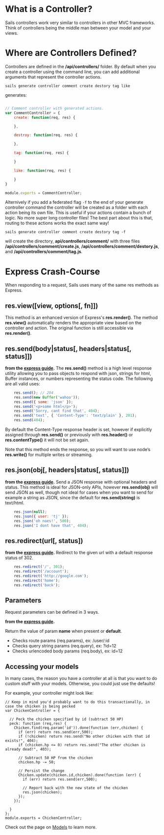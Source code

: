 # What is a Controller?
Sails controllers work very similar to controllers in other MVC frameworks. Think of controllers
being the middle man between your model and your views.

# Where are Controllers Defined?
Controllers are defined in the **/api/controllers/** folder. By default when you create a
controller using the command line, you can add additional arguments that represent the controller
actions.

```
sails generate controller comment create destory tag like
```
generates:
```javascript

// Comment controller with generated actions.
var CommentController = {
	create: function(req, res) {

	},

	destroy: function(req, res) {

	},

	tag: function(req, res) {

	}

	like: function(req, res) {

	}
}

module.exports = CommentController;
```

Alternively if you add a federated flag ```-f``` to the end of your generate controller command the
controller will be created as a folder with each action being its own file. This is useful if
your actions contain a bunch of logic. No more super long controller files! The best part about this
is that, routing to these actions works the exact same way!

```
sails generate controller comment create destory tag -f
```
will create the directory, **api/controllers/comment/** with three files 
**/api/controllers/comment/create.js**,
**/api/controllers/comment/destory.js**, and
**/api/controllers/comment/tag.js**.
 
# Express Crash-Course
When responding to a request, Sails uses many of the same res methods as Express.

## res.view([view, options[, fn]])
This method is an enhanced version of  Express's **res.render()**. The method **res.view()**
automatically renders the appropriate view based on the controller and action. The original function
is still accessible via **res.render()**.


## res.send(body|status[, headers|status[, status]])
__from the <a href="http://expressjs.com/2x/guide.html#res.send()">express guide</a>.__
The **res.send()** method is a high level response utility allowing you to pass objects to respond
with json, strings for html, Buffer instances, or numbers representing the status code. The
following are all valid uses:

```javascript
	res.send(); // 204
	res.send(new Buffer('wahoo'));
	res.send({ some: 'json' });
	res.send('<p>some html</p>');
	res.send('Sorry, cant find that', 404);
	res.send('text', { 'Content-Type': 'text/plain' }, 201);
	res.send(404);
```

By default the Content-Type response header is set, however if explicitly assigned through
**res.send()** or previously with **res.header()** or **res.contentType()** it will not be set
again.

Note that this method ends the response, so you will want to use node’s **res.write()** for multiple
writes or streaming.

## res.json(obj[, headers|status[, status]])
__from the <a href="http://expressjs.com/2x/guide.html#res.json()">express guide</a>.__
Send a JSON response with optional headers and status. This method is ideal for JSON-only APIs,
however **res.send(obj)** will send JSON as well, though not ideal for cases when you want to send
for example a string as JSON, since the default for **res.send(string)** is text/html.

```javascript
	res.json(null);
	res.json({ user: 'tj' });
	res.json('oh noes!', 500);
	res.json('I dont have that', 404);
```

## res.redirect(url[, status])
__from the <a href="http://expressjs.com/2x/guide.html#res.redirect()">express guide</a>.__
Redirect to the given url with a default response status of 302.

```javascript
	res.redirect('/', 301);
	res.redirect('/account');
	res.redirect('http://google.com');
	res.redirect('home');
	res.redirect('back');
```

## Parameters
Request parameters can be defined in 3 ways.

__from the <a href="http://expressjs.com/2x/guide.html#req.param()">express guide</a>.__

Return the value of param **name** when present or **default**.

  - Checks route params (req.params), ex: /user/:id
  - Checks query string params (req.query), ex: ?id=12
  - Checks urlencoded body params (req.body), ex: id=12

<!-- To utilize urlencoded request bodies, req.body should be an object. This can be done by using
the _express.bodyParser middleware. -->


## Accessing your models

In many cases, the reason you have a controller at all is that you want to do custom stuff with your models.  Otherwise, you could just use the defaults!

For example, your controller might look like:
```
// Keep in mind you'd probably want to do this transactionally, in case the chicken is being pecked 
var ChickenController = {

  // Peck the chicken specified by id (subtract 50 HP)
  peck: function (req,res) {
    Chicken.find(req.param('id')).done(function (err,chicken) {
      if (err) return res.send(err,500);
      if (!chicken) return res.send("No other chicken with that id exists!", 404);
      if (chicken.hp <= 0) return res.send("The other chicken is already dead!", 403);

      // Subtract 50 HP from the chicken
      chicken.hp -= 50;

      // Persist the change
      Chicken.update(chicken.id,chicken).done(function (err) {
        if (err) return res.send(err,500);

        // Report back with the new state of the chicken
        res.json(chicken);
      });
    });

  }
};
module.exports = ChickenController;
```

Check out the page on [Models](https://github.com/balderdashy/sails/wiki/Models) to learn more.